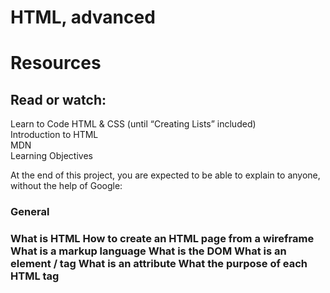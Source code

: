 # HTML, advanced
  <h1>  Resources </h1>
    <h2> Read or watch: </h2>
        <p> Learn to Code HTML & CSS (until “Creating Lists” included) <br>
        Introduction to HTML <br>
        MDN <br>
        Learning Objectives <br> <p>
<p> At the end of this project, you are expected to be able to explain to anyone, without the help of Google:
     <h3> General <h3>
<p> What is HTML
        How to create an HTML page from a wireframe
        What is a markup language
        What is the DOM
        What is an element / tag
        What is an attribute
        What the purpose of each HTML tag <p>